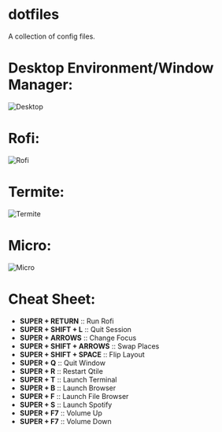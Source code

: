# dotfiles
A collection of config files.

# Desktop Environment/Window Manager:
![Desktop](https://user-images.githubusercontent.com/79030093/133771141-50f54860-cc1c-410d-8ace-2131b364dd30.png)

# Rofi:
![Rofi](https://user-images.githubusercontent.com/79030093/133771213-f1d485e9-d0a7-46f7-9558-f92e10b3724d.png)

# Termite:
![Termite](https://user-images.githubusercontent.com/79030093/133771245-78d82811-4ff0-4844-a283-7fad126a198a.png)

# Micro:
![Micro](https://user-images.githubusercontent.com/79030093/133771258-0533a358-e1d6-494c-b0ed-3df29d093d92.png)

# Cheat Sheet:
- **SUPER + RETURN** :: Run Rofi
- **SUPER + SHIFT + L** :: Quit Session
- **SUPER + ARROWS** :: Change Focus
- **SUPER + SHIFT + ARROWS** :: Swap Places
- **SUPER + SHIFT + SPACE** :: Flip Layout
- **SUPER + Q** :: Quit Window
- **SUPER + R** :: Restart Qtile
- **SUPER + T** :: Launch Terminal
- **SUPER + B** :: Launch Browser
- **SUPER + F** :: Launch File Browser
- **SUPER + S** :: Launch Spotify
- **SUPER + F7** :: Volume Up
- **SUPER + F7** :: Volume Down
